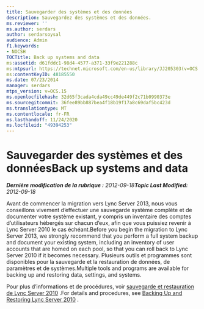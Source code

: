 ```yaml
---
title: Sauvegarder des systèmes et des données
description: Sauvegardez des systèmes et des données.
ms.reviewer: ''
ms.author: serdars
author: serdarsoysal
audience: Admin
f1.keywords:
- NOCSH
TOCTitle: Back up systems and data
ms:assetid: d61fddc1-98d4-4577-a371-33f9e221288c
ms:mtpsurl: https://technet.microsoft.com/en-us/library/JJ205303(v=OCS.15)
ms:contentKeyID: 48185550
ms.date: 07/23/2014
manager: serdars
mtps_version: v=OCS.15
ms.openlocfilehash: 32d65f3cada4cda49cc49de449f2c71b0990373e
ms.sourcegitcommit: 36fee89bb887bea4f18b19f17a8c69daf5bc423d
ms.translationtype: MT
ms.contentlocale: fr-FR
ms.lasthandoff: 11/24/2020
ms.locfileid: "49394253"
---
```

# <a name="back-up-systems-and-data"></a><span data-ttu-id="82630-103">Sauvegarder des systèmes et des données</span><span class="sxs-lookup"><span data-stu-id="82630-103">Back up systems and data</span></span>

<div data-xmlns="http://www.w3.org/1999/xhtml">

<div class="topic" data-xmlns="http://www.w3.org/1999/xhtml" data-msxsl="urn:schemas-microsoft-com:xslt" data-cs="https://msdn.microsoft.com/">

<div data-asp="https://msdn2.microsoft.com/asp">



</div>

<div id="mainSection">

<div id="mainBody"><span data-ttu-id="82630-104">

<span> </span></span><span class="sxs-lookup"><span data-stu-id="82630-104">

<span> </span></span></span>

<span data-ttu-id="82630-105">_**Dernière modification de la rubrique :** 2012-09-18_</span><span class="sxs-lookup"><span data-stu-id="82630-105">_**Topic Last Modified:** 2012-09-18_</span></span>

<span data-ttu-id="82630-106">Avant de commencer la migration vers Lync Server 2013, nous vous conseillons vivement d’effectuer une sauvegarde système complète et de documenter votre système existant, y compris un inventaire des comptes d’utilisateurs hébergés sur chacun d’eux, afin que vous puissiez revenir à Lync Server 2010 le cas échéant.</span><span class="sxs-lookup"><span data-stu-id="82630-106">Before you begin the migration to Lync Server 2013, we strongly recommend that you perform a full system backup and document your existing system, including an inventory of user accounts that are homed on each pool, so that you can roll back to Lync Server 2010 if it becomes necessary.</span></span> <span data-ttu-id="82630-107">Plusieurs outils et programmes sont disponibles pour la sauvegarde et la restauration de données, de paramètres et de systèmes.</span><span class="sxs-lookup"><span data-stu-id="82630-107">Multiple tools and programs are available for backing up and restoring data, settings, and systems.</span></span>

<span data-ttu-id="82630-108">Pour plus d’informations et de procédures, voir [sauvegarde et restauration de Lync Server 2010](https://go.microsoft.com/fwlink/p/?linkid=265417) .</span><span class="sxs-lookup"><span data-stu-id="82630-108">For details and procedures, see [Backing Up and Restoring Lync Server 2010](https://go.microsoft.com/fwlink/p/?linkid=265417) .</span></span>

<span data-ttu-id="82630-109"></div>

<span> </span>

</div>

</div>

</span><span class="sxs-lookup"><span data-stu-id="82630-109"></div>

<span> </span>

</div>

</div>

</span></span></div>

